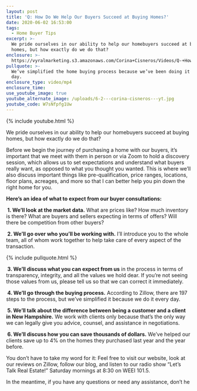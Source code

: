 ```yaml
---
layout: post
title: 'Q: How Do We Help Our Buyers Succeed at Buying Homes?'
date: 2020-06-02 16:53:00
tags:
  - Home Buyer Tips
excerpt: >-
  We pride ourselves in our ability to help our homebuyers succeed at buying
  homes, but how exactly do we do that?
enclosure: >-
  https://vyralmarketing.s3.amazonaws.com/Corina+Cisneros/Videos/Q-+How+Do+We+Help+Our+Buyers+Succeed+at+Buying+Homes_.mp4
pullquote: >-
  We’ve simplified the home buying process because we’ve been doing it every
  day.
enclosure_type: video/mp4
enclosure_time:
use_youtube_image: true
youtube_alternate_image: /uploads/6-2---corina-cisneros---yt.jpg
youtube_code: W7sNfpfg1Uw
---
```


{% include youtube.html %}

We pride ourselves in our ability to help our homebuyers succeed at buying homes, but how exactly do we do that?

Before we begin the journey of purchasing a home with our buyers, it’s important that we meet with them in person or via Zoom to hold a discovery session, which allows us to set expectations and understand what buyers really want, as opposed to what you thought you wanted. This is where we’ll also discuss important things like pre-qualification, price ranges, locations, floor plans, acreages, and more so that I can better help you pin down the right home for you.&nbsp;

**Here’s an idea of what to expect from our buyer consultations:**

**&nbsp;1. We’ll look at the market data.** What are prices like? How much inventory is there? What are buyers and sellers expecting in terms of offers? Will there be competition from other buyers?

**&nbsp;2. We’ll go over who you’ll be working with.** I’ll introduce you to the whole team, all of whom work together to help take care of every aspect of the transaction.

{% include pullquote.html %}

**&nbsp;3. We’ll discuss what you can expect from us** in the process in terms of transparency, integrity, and all the values we hold dear. If you’re not seeing those values from us, please tell us so that we can correct it immediately.

**&nbsp;4. We’ll go through the buying process.** According to Zillow, there are 197 steps to the process, but we’ve simplified it because we do it every day.

**&nbsp;5. We’ll talk about the difference between being a customer and a client in New Hampshire.** We work with clients only because that’s the only way we can legally give you advice, counsel, and assistance in negotiations.&nbsp;

**&nbsp;6. We’ll discuss how you can save thousands of dollars.** We’ve helped our clients save up to 4% on the homes they purchased last year and the year before.

You don’t have to take my word for it: Feel free to visit our website, look at our reviews on Zillow, follow our blog, and listen to our radio show “Let’s Talk Real Estate\!” Saturday mornings at 8:30 on WEEI 101.5.

In the meantime, if you have any questions or need any assistance, don’t he